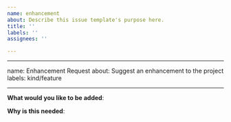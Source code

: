 ```yaml
---
name: enhancement
about: Describe this issue template's purpose here.
title: ''
labels: ''
assignees: ''

---
```


---
name: Enhancement Request
about: Suggest an enhancement to the project
labels: kind/feature

---
<!-- Please only use this template for submitting enhancement requests -->

**What would you like to be added**:

**Why is this needed**:
